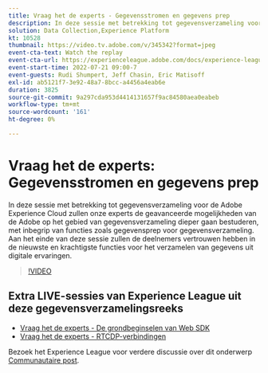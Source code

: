 ```yaml
---
title: Vraag het de experts - Gegevensstromen en gegevens prep
description: In deze sessie met betrekking tot gegevensverzameling voor de Adobe Experience Cloud zullen onze experts de geavanceerde mogelijkheden van de Adobe op het gebied van gegevensverzameling dieper gaan bestuderen, met inbegrip van functies zoals gegevensprep voor gegevensverzameling. Aan het einde van deze sessie zullen de deelnemers vertrouwen hebben in de nieuwste en krachtigste functies voor het verzamelen van gegevens uit digitale ervaringen.
solution: Data Collection,Experience Platform
kt: 10528
thumbnail: https://video.tv.adobe.com/v/345342?format=jpeg
event-cta-text: Watch the replay
event-cta-url: https://experienceleague.adobe.com/docs/experience-league-live-events/events/episodes/exl-live-episode-07-21-22.html?lang=en
event-start-time: 2022-07-21 09:00-7
event-guests: Rudi Shumpert, Jeff Chasin, Eric Matisoff
exl-id: ab5121f7-3e92-48a7-8bcc-a4456a4eab6e
duration: 3825
source-git-commit: 9a297cda953d4414131657f9ac84580aea0eabeb
workflow-type: tm+mt
source-wordcount: '161'
ht-degree: 0%

---
```


# Vraag het de experts: Gegevensstromen en gegevens prep

In deze sessie met betrekking tot gegevensverzameling voor de Adobe Experience Cloud zullen onze experts de geavanceerde mogelijkheden van de Adobe op het gebied van gegevensverzameling dieper gaan bestuderen, met inbegrip van functies zoals gegevensprep voor gegevensverzameling. Aan het einde van deze sessie zullen de deelnemers vertrouwen hebben in de nieuwste en krachtigste functies voor het verzamelen van gegevens uit digitale ervaringen.

>[!VIDEO](https://video.tv.adobe.com/v/345342/?quality=12&learn=on)

## Extra LIVE-sessies van Experience League uit deze gegevensverzamelingsreeks

* [Vraag het de experts - De grondbeginselen van Web SDK](exl-live-episode-05-26-22.md)
* [Vraag het de experts - RTCDP-verbindingen](exl-live-episode-06-23-22.md)

Bezoek het Experience League voor verdere discussie over dit onderwerp [Communautaire post](https://experienceleaguecommunities.adobe.com/t5/adobe-experience-platform/aep-community-qna-coffee-break-7-21-22-10-30am-pt-adobe/td-p/461503).
